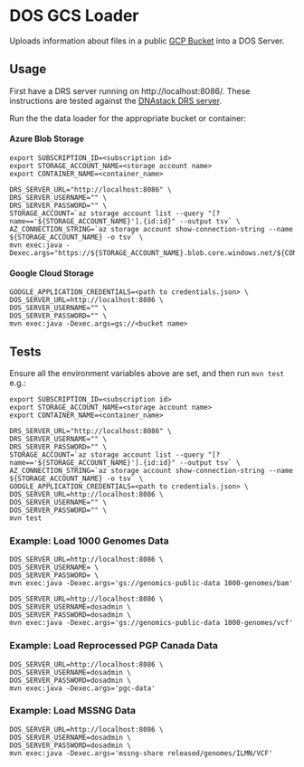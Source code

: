 # DOS GCS Loader 
Uploads information about files in a public [GCP Bucket](https://console.cloud.google.com/storage/browser/genomics-public-data/1000-genomes/bam/?_ga=2.252890444.-472133816.1533309090&_gac=1.81252837.1533310626.Cj0KCQjw-o_bBRCOARIsAM5NbIN8kuD7tf7SIZHrCioTk1HgIWCMdntRn5ibl7CTVZqKpFlGDK6O630aAg_FEALw_wcB) into a DOS Server.

## Usage

First have a DRS server running on http://localhost:8086/. These instructions are tested against the
[DNAstack DRS server](https://github.com/DNAstack/drs-server).

Run the the data loader for the appropriate bucket or container:
#### Azure Blob Storage
```
export SUBSCRIPTION_ID=<subscription id>
export STORAGE_ACCOUNT_NAME=<storage account name>
export CONTAINER_NAME=<container_name>

DRS_SERVER_URL="http://localhost:8086" \
DRS_SERVER_USERNAME="" \
DRS_SERVER_PASSWORD="" \
STORAGE_ACCOUNT=`az storage account list --query "[?name=='${STORAGE_ACCOUNT_NAME}'].{id:id}" --output tsv` \
AZ_CONNECTION_STRING=`az storage account show-connection-string --name ${STORAGE_ACCOUNT_NAME} -o tsv` \
mvn exec:java -Dexec.args="https://${STORAGE_ACCOUNT_NAME}.blob.core.windows.net/${CONTAINER_NAME}"
```

#### Google Cloud Storage
```
GOOGLE_APPLICATION_CREDENTIALS=<path to credentials.json> \
DOS_SERVER_URL=http://localhost:8086 \
DOS_SERVER_USERNAME="" \
DOS_SERVER_PASSWORD="" \
mvn exec:java -Dexec.args=gs://<bucket name>
```

## Tests
Ensure all the environment variables above are set, and then run ```mvn test```
e.g.:
```
export SUBSCRIPTION_ID=<subscription id>
export STORAGE_ACCOUNT_NAME=<storage account name>
export CONTAINER_NAME=<container_name>

DRS_SERVER_URL="http://localhost:8086" \
DRS_SERVER_USERNAME="" \
DRS_SERVER_PASSWORD="" \
STORAGE_ACCOUNT=`az storage account list --query "[?name=='${STORAGE_ACCOUNT_NAME}'].{id:id}" --output tsv` \
AZ_CONNECTION_STRING=`az storage account show-connection-string --name ${STORAGE_ACCOUNT_NAME} -o tsv` \
GOOGLE_APPLICATION_CREDENTIALS=<path to credentials.json> \
DOS_SERVER_URL=http://localhost:8086 \
DOS_SERVER_USERNAME="" \
DOS_SERVER_PASSWORD="" \
mvn test
```

### Example: Load 1000 Genomes Data
```
DOS_SERVER_URL=http://localhost:8086 \
DOS_SERVER_USERNAME= \
DOS_SERVER_PASSWORD= \
mvn exec:java -Dexec.args='gs://genomics-public-data 1000-genomes/bam'

DOS_SERVER_URL=http://localhost:8086 \
DOS_SERVER_USERNAME=dosadmin \
DOS_SERVER_PASSWORD=dosadmin \
mvn exec:java -Dexec.args='gs://genomics-public-data 1000-genomes/vcf'
```

### Example: Load Reprocessed PGP Canada Data
```
DOS_SERVER_URL=http://localhost:8086 \
DOS_SERVER_USERNAME=dosadmin \
DOS_SERVER_PASSWORD=dosadmin \
mvn exec:java -Dexec.args='pgc-data'
```

### Example: Load MSSNG Data
```
DOS_SERVER_URL=http://localhost:8086 \
DOS_SERVER_USERNAME=dosadmin \
DOS_SERVER_PASSWORD=dosadmin \
mvn exec:java -Dexec.args='mssng-share released/genomes/ILMN/VCF'
```
